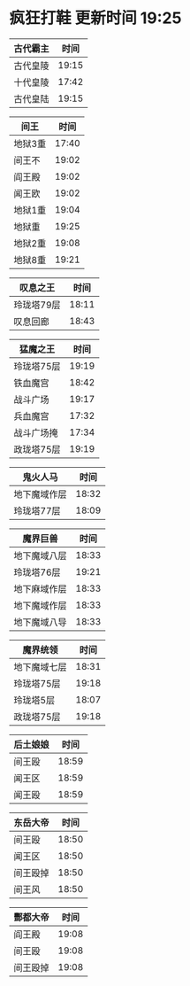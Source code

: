 # 疯狂打鞋 更新时间 19:25

| 古代霸主   | 时间    |
|--------|-------|
| 古代皇陵 | 19:15 |
| 十代皇陵 | 17:42 |
| 古代皇陆 | 19:15 |

| 间王   | 时间    |
|--------|-------|
| 地狱3重 | 17:40 |
| 间王不 | 19:02 |
| 阎王殿 | 19:02 |
| 闻王欧 | 19:02 |
| 地狱1重 | 19:04 |
| 地狱重 | 19:25 |
| 地狱2重 | 19:08 |
| 地狱8重 | 19:21 |

| 叹息之王   | 时间    |
|--------|-------|
| 玲珑塔79层 | 18:11 |
| 叹息回廊 | 18:43 |

| 猛魔之王   | 时间    |
|--------|-------|
| 玲珑塔75层 | 19:19 |
| 铁血魔宫 | 18:42 |
| 战斗广场 | 19:17 |
| 兵血魔宫 | 17:32 |
| 战斗广场掩 | 17:34 |
| 政珑塔75层 | 19:19 |

| 鬼火人马   | 时间    |
|--------|-------|
| 地下魔域作层 | 18:32 |
| 玲珑塔77层 | 18:09 |

| 魔界巨兽   | 时间    |
|--------|-------|
| 地下魔域八层 | 18:33 |
| 玲珑塔76层 | 19:21 |
| 地下麻域作层 | 18:33 |
| 地下魔域作层 | 18:33 |
| 地下魔域八导 | 18:33 |

| 魔界统领   | 时间    |
|--------|-------|
| 地下魔域七层 | 18:31 |
| 玲珑塔75层 | 19:18 |
| 玲珑塔5层 | 18:07 |
| 政珑塔75层 | 19:18 |

| 后土娘娘   | 时间    |
|--------|-------|
| 间王殴 | 18:59 |
| 闻王区 | 18:59 |
| 闻王殴 | 18:59 |

| 东岳大帝   | 时间    |
|--------|-------|
| 间王殴 | 18:50 |
| 闻王区 | 18:50 |
| 间王殴掉 | 18:50 |
| 间王风 | 18:50 |

| 酆都大帝   | 时间    |
|--------|-------|
| 阎王殿 | 19:08 |
| 间王殴 | 19:08 |
| 间王殴掉 | 19:08 |